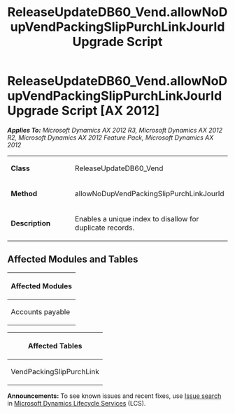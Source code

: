 ﻿---
title: ReleaseUpdateDB60_Vend.allowNoDupVendPackingSlipPurchLinkJourId Upgrade Script
TOCTitle: ReleaseUpdateDB60_Vend.allowNoDupVendPackingSlipPurchLinkJourId Upgrade Script
ms:assetid: af9d1036-c832-75ed-afd1-0409e3545237
ms:mtpsurl: https://msdn.microsoft.com/en-us/library/JJ686585(v=AX.60)
ms:contentKeyID: 49710539
ms.date: 05/18/2015
mtps_version: v=AX.60
---

# ReleaseUpdateDB60\_Vend.allowNoDupVendPackingSlipPurchLinkJourId Upgrade Script [AX 2012]


_**Applies To:** Microsoft Dynamics AX 2012 R3, Microsoft Dynamics AX 2012 R2, Microsoft Dynamics AX 2012 Feature Pack, Microsoft Dynamics AX 2012_

<table>
<colgroup>
<col style="width: 50%" />
<col style="width: 50%" />
</colgroup>
<tbody>
<tr class="odd">
<td><p><strong>Class</strong></p></td>
<td><p>ReleaseUpdateDB60_Vend</p></td>
</tr>
<tr class="even">
<td><p><strong>Method</strong></p></td>
<td><p>allowNoDupVendPackingSlipPurchLinkJourId</p></td>
</tr>
<tr class="odd">
<td><p><strong>Description</strong></p></td>
<td><p>Enables a unique index to disallow for duplicate records.</p></td>
</tr>
</tbody>
</table>


## Affected Modules and Tables

<table>
<colgroup>
<col style="width: 100%" />
</colgroup>
<thead>
<tr class="header">
<th><p>Affected Modules</p></th>
</tr>
</thead>
<tbody>
<tr class="odd">
<td><p>Accounts payable</p></td>
</tr>
</tbody>
</table>


<table>
<colgroup>
<col style="width: 100%" />
</colgroup>
<thead>
<tr class="header">
<th><p>Affected Tables</p></th>
</tr>
</thead>
<tbody>
<tr class="odd">
<td><p>VendPackingSlipPurchLink</p></td>
</tr>
</tbody>
</table>

  
**Announcements:** To see known issues and recent fixes, use [Issue search](http://go.microsoft.com/fwlink/?linkid=389258) in [Microsoft Dynamics Lifecycle Services](http://go.microsoft.com/fwlink/?linkid=306505) (LCS).

